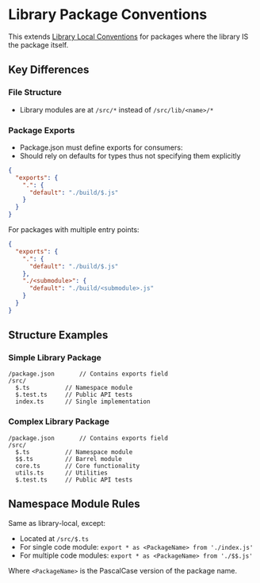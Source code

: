 # Library Package Conventions

This extends [Library Local Conventions](./library-local.md) for packages where the library IS the package itself.

## Key Differences

### File Structure

- Library modules are at `/src/*` instead of `/src/lib/<name>/*`

### Package Exports

- Package.json must define exports for consumers:
- Should rely on defaults for types thus not specifying them explicitly

```json
{
  "exports": {
    ".": {
      "default": "./build/$.js"
    }
  }
}
```

For packages with multiple entry points:

```json
{
  "exports": {
    ".": {
      "default": "./build/$.js"
    },
    "./<submodule>": {
      "default": "./build/<submodule>.js"
    }
  }
}
```

## Structure Examples

### Simple Library Package

```
/package.json       // Contains exports field
/src/
  $.ts          // Namespace module
  $.test.ts     // Public API tests
  index.ts      // Single implementation
```

### Complex Library Package

```
/package.json       // Contains exports field
/src/
  $.ts          // Namespace module
  $$.ts         // Barrel module
  core.ts       // Core functionality
  utils.ts      // Utilities
  $.test.ts     // Public API tests
```

## Namespace Module Rules

Same as library-local, except:
- Located at `/src/$.ts`
- For single code module: `export * as <PackageName> from './index.js'`
- For multiple code modules: `export * as <PackageName> from './$$.js'`

Where `<PackageName>` is the PascalCase version of the package name.

